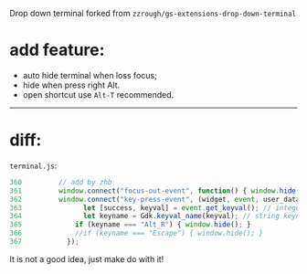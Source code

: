 Drop down terminal forked from `zzrough/gs-extensions-drop-down-terminal`

# add feature: 
  * auto hide terminal when loss focus;
  * hide when press right Alt.
  * open shortcut use `Alt-T` recommended.

--------------------------------

# diff: 
`terminal.js`:
```javascript
360         // add by zhb
361	        window.connect("focus-out-event", function() { window.hide(); return true; });
362	        window.connect("key-press-event", (widget, event, user_data) => {
363		          let [success, keyval] = event.get_keyval(); // integer
364		          let keyname = Gdk.keyval_name(keyval); // string keyname
365	            if (keyname === "Alt_R") { window.hide(); }
366	            //if (keyname === "Escape") { window.hide(); }
367		      });
```
It is not a good idea, just make do with it!
